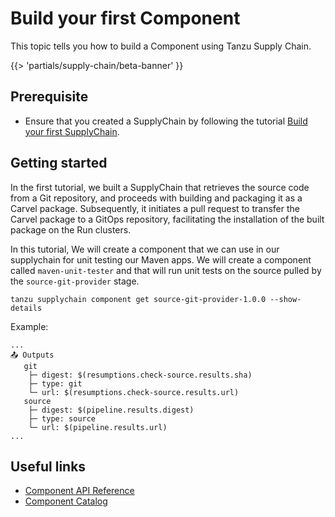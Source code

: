 # Build your first Component

This topic tells you how to build a Component using Tanzu Supply Chain.

{{> 'partials/supply-chain/beta-banner' }}

## Prerequisite

- Ensure that you created a SupplyChain by following the tutorial [Build your first SupplyChain](./my-first-supply-chain.hbs.md).

## Getting started

In the first tutorial, we built a SupplyChain that retrieves the source code from a Git repository, and proceeds with building and
packaging it as a Carvel package. Subsequently, it initiates a pull request to transfer the Carvel
package to a GitOps repository, facilitating the installation of the built package on the Run clusters. 


In this tutorial, We will create a component that we can use in our supplychain for unit testing our Maven apps. 
We will create a component called `maven-unit-tester` and that will run unit tests on the source pulled by the `source-git-provider` stage.

```
tanzu supplychain component get source-git-provider-1.0.0 --show-details
```
Example: 
```
...
📤 Outputs
   git
    ├─ digest: $(resumptions.check-source.results.sha)
    ├─ type: git
    └─ url: $(resumptions.check-source.results.url)
   source
    ├─ digest: $(pipeline.results.digest)
    ├─ type: source
    └─ url: $(pipeline.results.url)
...
```



## Useful links

- [Component API Reference](../../reference/api/component.hbs.md)
- [Component Catalog](../../reference/catalog/about.hbs.md)
